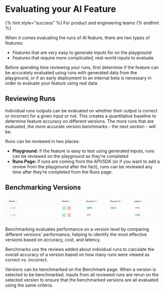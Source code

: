# Evaluating your AI Feature

{% hint style="success" %}
For product and engineering teams
{% endhint %}

When it comes evaluating the runs of AI feature, there are two types of features:

- Features that are very easy to generate inputs for on the playground
- Features that require more complicated, real-world inputs to evaluate

Before spending time reviewing your runs, first determine if the feature can be accurately evaluated using runs with generated data from the playground, or if an early deployment to an internal beta is necessary in order to evaluate your feature using real data.

## Reviewing Runs

Individual runs outputs can be evaluated on whether their output is correct or incorrect for a given input or not. This creates a quantitative baseline to determine feature accuracy on different versions. The more runs that are evaluated, the more accurate version benchmarks - the next section - will be.

Runs can be reviewed in two places:
- **Playground:** if the feature is easy to test using generated inputs, runs can be reviewed on the playground as they’re completed
- **Runs Page:** if runs are coming from the API/SDK (or if you want to add a review from the playground after the fact), runs can be reviewed any time after they’re completed from the Runs page. 

## Benchmarking Versions

![Benchmarks](</docs/assets/images/benchmarks.png>)

Benchmarking evaluates performance on a version level by comparing different versions' performance, helping to identify the most effective versions based on accuracy, cost, and latency.

Benchmarks use the reviews added about individual runs to calculate the overall accuracy of a version based on how many runs were viewed as correct vs. incorrect. 

Versions can be benchmarked on the Benchmark page. When a version is selected to be benchmarked, inputs from all reviewed runs are rerun on the selected version to ensure that the benchmarked versions are all evaluated using the same criteria.
